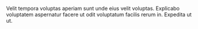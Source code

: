 Velit tempora voluptas aperiam sunt unde eius velit voluptas.
Explicabo voluptatem aspernatur facere ut odit voluptatum facilis rerum in.
Expedita ut ut.